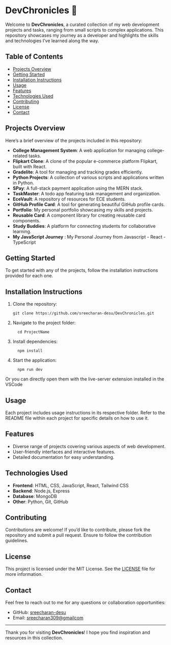 # DevChronicles 🚀

Welcome to **DevChronicles**, a curated collection of my web development projects and tasks, ranging from small scripts to complex applications. This repository showcases my journey as a developer and highlights the skills and technologies I’ve learned along the way.

## Table of Contents
- [Projects Overview](#projects-overview)
- [Getting Started](#getting-started)
- [Installation Instructions](#installation-instructions)
- [Usage](#usage)
- [Features](#features)
- [Technologies Used](#technologies-used)
- [Contributing](#contributing)
- [License](#license)
- [Contact](#contact)

## Projects Overview

Here’s a brief overview of the projects included in this repository:

- **College Management System**: A web application for managing college-related tasks.
- **Flipkart Clone**: A clone of the popular e-commerce platform Flipkart, built with React.
- **Gradelite**: A tool for managing and tracking grades efficiently.
- **Python Projects**: A collection of various scripts and applications written in Python.
- **SPay**: A full-stack payment application using the MERN stack.
- **TaskMaster**: A todo app featuring task management and organization.
- **EceVault**: A repository of resources for ECE students.
- **GitHub Profile Card**: A tool for generating beautiful GitHub profile cards.
- **Portfolio**: My personal portfolio showcasing my skills and projects.
- **Reusable Card**: A component library for creating reusable card components.
- **Study Buddies**: A platform for connecting students for collaborative learning.
- **My JavaScript Journey** : My Personal Journey from Javascript - React - TypeScript

## Getting Started

To get started with any of the projects, follow the installation instructions provided for each one.

## Installation Instructions

1. Clone the repository:
   ```
   git clone https://github.com/sreecharan-desu/DevChronicles.git
   ```
2. Navigate to the project folder:
    ```
      cd ProjectName    
    ```
3. Install dependencies:
    ```
      npm install
    ```
4. Start the application:
    ```
      npm run dev
    ```
Or you can directly open them with the live-server extension installed in the VSCode 

## Usage

Each project includes usage instructions in its respective folder. Refer to the README file within each project for specific details on how to use it.

## Features

- Diverse range of projects covering various aspects of web development.
- User-friendly interfaces and interactive features.
- Detailed documentation for easy understanding.

## Technologies Used

- **Frontend**: HTML, CSS, JavaScript, React, Tailwind CSS
- **Backend**: Node.js, Express
- **Database**: MongoDB
- **Other**: Python, Git, GitHub

## Contributing

Contributions are welcome! If you’d like to contribute, please fork the repository and submit a pull request. Ensure to follow the contribution guidelines.

## License

This project is licensed under the MIT License. See the [LICENSE](LICENSE) file for more information.

## Contact

Feel free to reach out to me for any questions or collaboration opportunities:

- GitHub: [sreecharan-desu](https://github.com/sreecharan-desu)
- Email: [sreecharan309@gmailcom](mailto:sreecharan309@gmail.com)

---

Thank you for visiting **DevChronicles**! I hope you find inspiration and resources in this collection.

